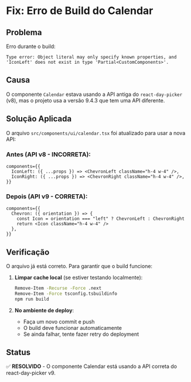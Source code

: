 # Fix: Erro de Build do Calendar

## Problema

Erro durante o build:

```
Type error: Object literal may only specify known properties, and 'IconLeft' does not exist in type 'Partial<CustomComponents>'.
```

## Causa

O componente `Calendar` estava usando a API antiga do `react-day-picker` (v8), mas o projeto usa a versão 9.4.3 que tem uma API diferente.

## Solução Aplicada

O arquivo `src/components/ui/calendar.tsx` foi atualizado para usar a nova API:

### Antes (API v8 - INCORRETA):
```tsx
components={{
  IconLeft: ({ ...props }) => <ChevronLeft className="h-4 w-4" />,
  IconRight: ({ ...props }) => <ChevronRight className="h-4 w-4" />,
}}
```

### Depois (API v9 - CORRETA):
```tsx
components={{
  Chevron: ({ orientation }) => {
    const Icon = orientation === "left" ? ChevronLeft : ChevronRight
    return <Icon className="h-4 w-4" />
  },
}}
```

## Verificação

O arquivo já está correto. Para garantir que o build funcione:

1. **Limpar cache local** (se estiver testando localmente):
   ```bash
   Remove-Item -Recurse -Force .next
   Remove-Item -Force tsconfig.tsbuildinfo
   npm run build
   ```

2. **No ambiente de deploy**:
   - Faça um novo commit e push
   - O build deve funcionar automaticamente
   - Se ainda falhar, tente fazer retry do deployment

## Status

✅ **RESOLVIDO** - O componente Calendar está usando a API correta do react-day-picker v9.
